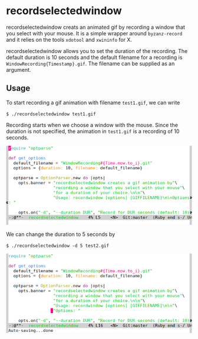# recordselectedwindow
recordselectedwindow creats an animated gif by recording a window that you select with your mouse. It is a simple wrapper around `byzanz-record` and it relies on the tools `xdotool` and `xwininfo` for X. 

recordselectedwindow allows you to set the duration of the recording. The default duration is 10 seconds and the default filename for a recording is `WindowRecording{Timestamp}.gif`. The filename can be supplied as an argument.

## Usage

To start recording a gif animation with filename `test1.gif`, we can write

```
$ ./recordselectedwindow test1.gif
```

Recording starts when we choose a window with the mouse. Since the duration is not specified, the animation in `test1.gif` is a recording of 10 seconds. 

![Test recording 1](test1.gif)

We can change the duration to 5 seconds by 

```
$ ./recordselectedwindow -d 5 test2.gif
```

![Test recording 2](test2.gif)
